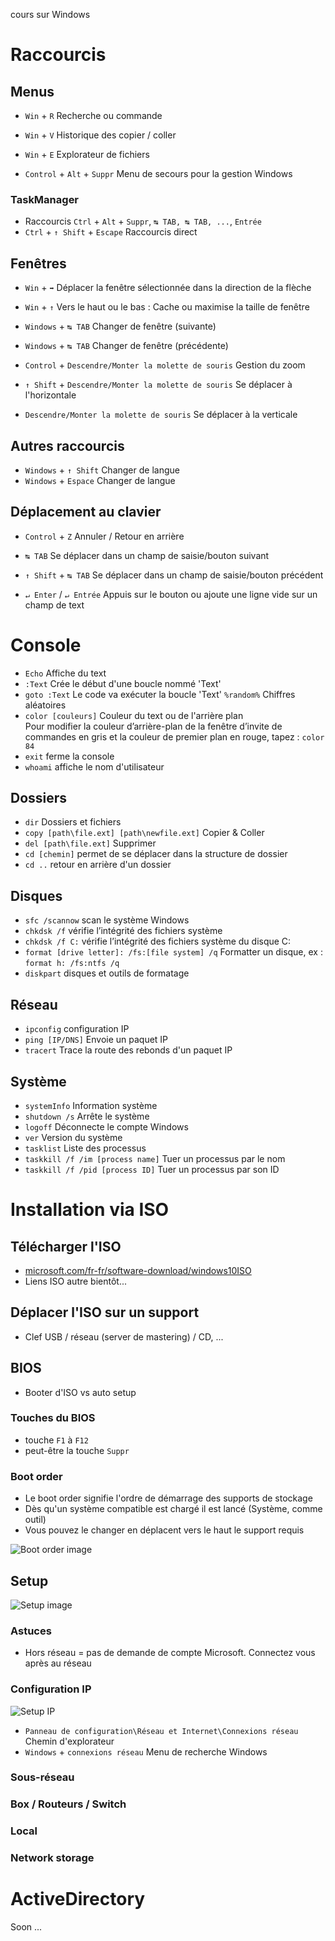 cours sur Windows

# Raccourcis
## Menus
- `Win` + `R` Recherche ou commande
- `Win` + `V` Historique des copier / coller
- `Win` + `E` Explorateur de fichiers

- `Control` + `Alt` + `Suppr` Menu de secours pour la gestion Windows

### TaskManager
- Raccourcis `Ctrl` + `Alt` + `Suppr`, `↹ TAB, ↹ TAB, ...`, `Entrée`
- `Ctrl` + `↑ Shift` + `Escape` Raccourcis direct

## Fenêtres
- `Win` + `➡` Déplacer la fenêtre sélectionnée dans la direction de la flèche
- `Win` + `↑` Vers le haut ou le bas : Cache ou maximise la taille de fenêtre

- `Windows` + `↹ TAB` Changer de fenêtre (suivante)
- `Windows` + `↹ TAB` Changer de fenêtre (précédente)

- `Control` + `Descendre/Monter la molette de souris` Gestion du zoom

- `↑ Shift` + `Descendre/Monter la molette de souris` Se déplacer à l'horizontale
- `Descendre/Monter la molette de souris` Se déplacer à la verticale

## Autres raccourcis
- `Windows` + `↑ Shift` Changer de langue
- `Windows` + `Espace` Changer de langue

## Déplacement au clavier
- `Control` + `Z` Annuler / Retour en arrière

- `↹ TAB` Se déplacer dans un champ de saisie/bouton suivant
- `↑ Shift` + `↹ TAB` Se déplacer dans un champ de saisie/bouton précédent

- `↵ Enter` / `↵ Entrée` Appuis sur le bouton ou ajoute une ligne vide sur un champ de text

# Console
- `Echo` Affiche du text
- `:Text` Crée le début d'une boucle nommé 'Text'
- `goto :Text` Le code va exécuter la boucle 'Text'
`%random%` Chiffres aléatoires
- `color [couleurs]` Couleur du text ou de l'arrière plan  
Pour modifier la couleur d’arrière-plan de la fenêtre d’invite de commandes en gris et la couleur de premier plan en rouge, tapez : `color 84`
- `exit` ferme la console
- `whoami` affiche le nom d'utilisateur

## Dossiers
- `dir` Dossiers et fichiers
- `copy [path\file.ext] [path\newfile.ext]` Copier & Coller
- `del [path\file.ext]` Supprimer
- `cd [chemin]` permet de se déplacer dans la structure de dossier
- `cd ..` retour en arrière d'un dossier

## Disques
- `sfc /scannow` scan le système Windows
- `chkdsk /f` vérifie l’intégrité des fichiers système
- `chkdsk /f C:` vérifie l’intégrité des fichiers système du disque C:
- `format [drive letter]: /fs:[file system] /q` Formatter un disque, ex : `format h: /fs:ntfs /q`
- `diskpart` disques et outils de formatage

## Réseau
- `ipconfig` configuration IP
- `ping [IP/DNS]` Envoie un paquet IP
- `tracert` Trace la route des rebonds d'un paquet IP

## Système
- `systemInfo` Information système
- `shutdown /s` Arrête le système
- `logoff` Déconnecte le compte Windows
- `ver` Version du système
- `tasklist` Liste des processus
- `taskkill /f /im [process name]` Tuer un processus par le nom
- `taskkill /f /pid [process ID]` Tuer un processus par son ID

# Installation via ISO
## Télécharger l'ISO
- [microsoft.com/fr-fr/software-download/windows10ISO](https://www.microsoft.com/fr-fr/software-download/windows10ISO)
- Liens ISO autre bientôt...

## Déplacer l'ISO sur un support
- Clef USB / réseau (server de mastering) / CD, ...

## BIOS
- Booter d'ISO vs auto setup

### Touches du BIOS
- touche `F1` à `F12`
- peut-être la touche `Suppr`

### Boot order
- Le boot order signifie l'ordre de démarrage des supports de stockage
- Dès qu'un système compatible est chargé il est lancé (Système, comme outil)
- Vous pouvez le changer en déplacent vers le haut le support requis

![Boot order image](https://www.intel.com/content/dam/support/us/en/images/server-products/59753_image1.png)

## Setup
![Setup image](https://user.oc-static.com/upload/2021/05/18/1621371554096_image21.png)

### Astuces
- Hors réseau = pas de demande de compte Microsoft.  Connectez vous après au réseau

### Configuration IP
![Setup IP](https://github.com/GHub-fr/.github/assets/84735589/6bc12b12-09f0-4842-833e-3162fb8fb3fe)

- `Panneau de configuration\Réseau et Internet\Connexions réseau` Chemin d'explorateur
- `Windows` + `connexions réseau` Menu de recherche Windows

### Sous-réseau

### Box / Routeurs / Switch

### Local

### Network storage

# ActiveDirectory
Soon ...
